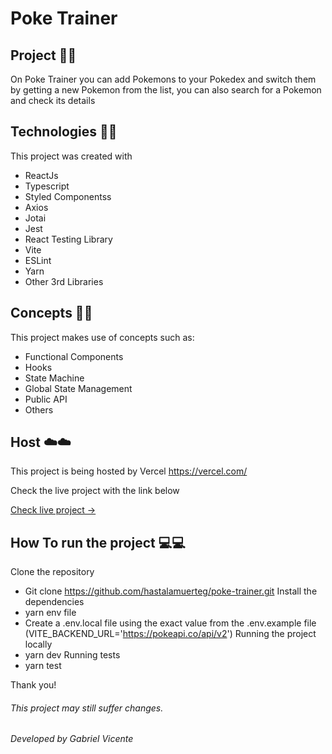 # Poke Trainer

## Project 🚀🚀

On Poke Trainer you can add Pokemons to your Pokedex and switch them by getting a new Pokemon from the list, you can also search for a Pokemon and check its details

## Technologies 🧰🧰

This project was created with

- ReactJs
- Typescript
- Styled Componentss
- Axios
- Jotai
- Jest
- React Testing Library
- Vite
- ESLint
- Yarn
- Other 3rd Libraries

## Concepts 💭💭

This project makes use of concepts such as:

- Functional Components
- Hooks
- State Machine
- Global State Management
- Public API
- Others

## Host ☁️☁️

This project is being hosted by Vercel
https://vercel.com/

Check the live project with the link below

[Check live project ->](https://poke-trainer.vercel.app/)

## How To run the project 💻💻

Clone the repository
- Git clone https://github.com/hastalamuerteg/poke-trainer.git
Install the dependencies
- yarn
env file
- Create a .env.local file using the exact value from the .env.example file (VITE_BACKEND_URL='https://pokeapi.co/api/v2')
Running the project locally
- yarn dev
Running tests
- yarn test


Thank you!

###### This project may still suffer changes.

###### Developed by Gabriel Vicente
